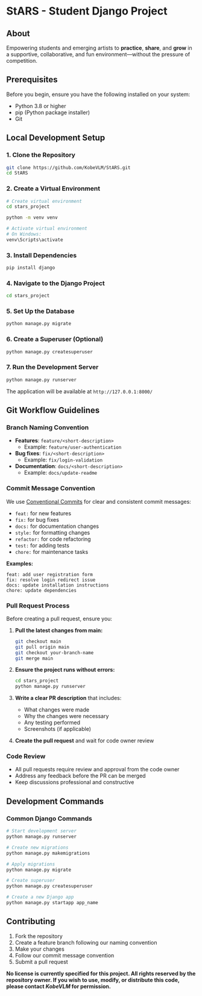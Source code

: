 # StARS - Student Django Project

## About
Empowering students and emerging artists to **practice**, **share**, and **grow** in a supportive, collaborative, and fun environment—without the pressure of competition.

## Prerequisites
Before you begin, ensure you have the following installed on your system:
- Python 3.8 or higher
- pip (Python package installer)
- Git

## Local Development Setup

### 1. Clone the Repository
```bash
git clone https://github.com/KobeVLM/StARS.git
cd StARS
```

### 2. Create a Virtual Environment
```bash
# Create virtual environment
cd stars_project

python -m venv venv

# Activate virtual environment
# On Windows:
venv\Scripts\activate
```

### 3. Install Dependencies
```bash
pip install django
```

### 4. Navigate to the Django Project
```bash
cd stars_project
```

### 5. Set Up the Database
```bash
python manage.py migrate
```

### 6. Create a Superuser (Optional)
```bash
python manage.py createsuperuser
```

### 7. Run the Development Server
```bash
python manage.py runserver
```

The application will be available at `http://127.0.0.1:8000/`

## Git Workflow Guidelines

### Branch Naming Convention
- **Features**: `feature/<short-description>`
  - Example: `feature/user-authentication`
- **Bug fixes**: `fix/<short-description>`
  - Example: `fix/login-validation`
- **Documentation**: `docs/<short-description>`
  - Example: `docs/update-readme`

### Commit Message Convention
We use [Conventional Commits](https://www.conventionalcommits.org/) for clear and consistent commit messages:

- `feat:` for new features
- `fix:` for bug fixes
- `docs:` for documentation changes
- `style:` for formatting changes
- `refactor:` for code refactoring
- `test:` for adding tests
- `chore:` for maintenance tasks

**Examples:**
```
feat: add user registration form
fix: resolve login redirect issue
docs: update installation instructions
chore: update dependencies
```

### Pull Request Process

Before creating a pull request, ensure you:

1. **Pull the latest changes from main:**
   ```bash
   git checkout main
   git pull origin main
   git checkout your-branch-name
   git merge main
   ```

2. **Ensure the project runs without errors:**
   ```bash
   cd stars_project
   python manage.py runserver
   ```

3. **Write a clear PR description** that includes:

   - What changes were made
   - Why the changes were necessary
   - Any testing performed
   - Screenshots (if applicable)

4. **Create the pull request** and wait for code owner review

### Code Review
- All pull requests require review and approval from the code owner
- Address any feedback before the PR can be merged
- Keep discussions professional and constructive

## Development Commands

### Common Django Commands
```bash
# Start development server
python manage.py runserver

# Create new migrations
python manage.py makemigrations

# Apply migrations
python manage.py migrate

# Create superuser
python manage.py createsuperuser

# Create a new Django app
python manage.py startapp app_name
```

## Contributing
1. Fork the repository
2. Create a feature branch following our naming convention
3. Make your changes
4. Follow our commit message convention
5. Submit a pull request

**No license is currently specified for this project. All rights reserved by the repository owner. If you wish to use, modify, or distribute this code, please contact *KobeVLM* for permission.**
